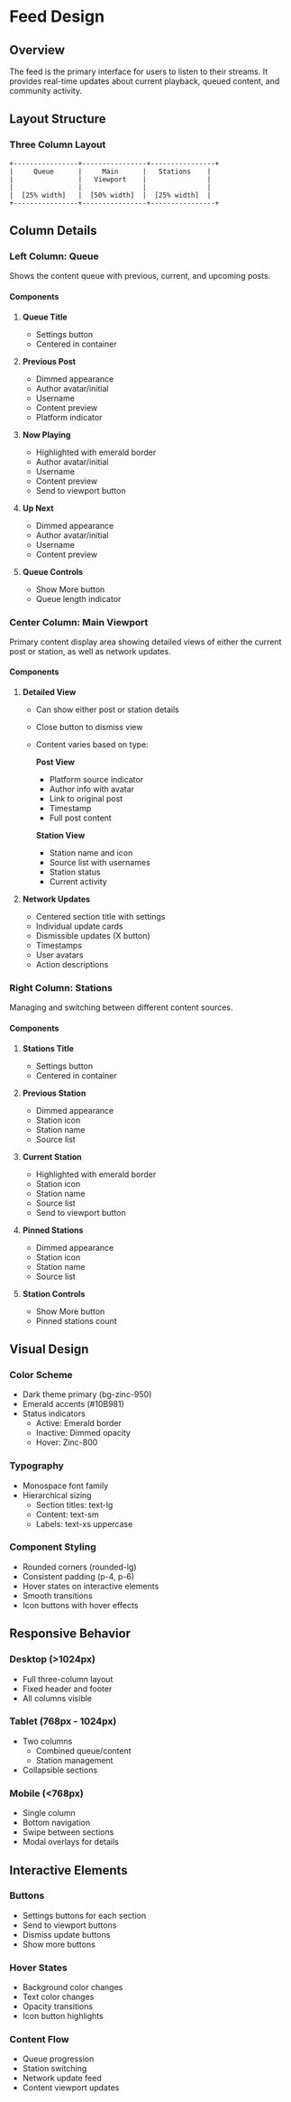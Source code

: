 # Feed Design

## Overview

The feed is the primary interface for users to listen to their streams. It provides real-time updates about current playback, queued content, and community activity.

## Layout Structure

### Three Column Layout

```
+----------------+----------------+----------------+
|     Queue      |     Main      |   Stations    |
|                |   Viewport    |               |
|                |               |               |
|  [25% width]   |  [50% width]  |  [25% width]  |
+----------------+----------------+----------------+
```

## Column Details

### Left Column: Queue

Shows the content queue with previous, current, and upcoming posts.

#### Components
1. **Queue Title**
   - Settings button
   - Centered in container

2. **Previous Post**
   - Dimmed appearance
   - Author avatar/initial
   - Username
   - Content preview
   - Platform indicator

3. **Now Playing**
   - Highlighted with emerald border
   - Author avatar/initial
   - Username
   - Content preview
   - Send to viewport button

4. **Up Next**
   - Dimmed appearance
   - Author avatar/initial
   - Username
   - Content preview

5. **Queue Controls**
   - Show More button
   - Queue length indicator

### Center Column: Main Viewport

Primary content display area showing detailed views of either the current post or station, as well as network updates.

#### Components
1. **Detailed View**
   - Can show either post or station details
   - Close button to dismiss view
   - Content varies based on type:
     
     **Post View**
     - Platform source indicator
     - Author info with avatar
     - Link to original post
     - Timestamp
     - Full post content

     **Station View**
     - Station name and icon
     - Source list with usernames
     - Station status
     - Current activity

2. **Network Updates**
   - Centered section title with settings
   - Individual update cards
   - Dismissible updates (X button)
   - Timestamps
   - User avatars
   - Action descriptions

### Right Column: Stations

Managing and switching between different content sources.

#### Components
1. **Stations Title**
   - Settings button
   - Centered in container

2. **Previous Station**
   - Dimmed appearance
   - Station icon
   - Station name
   - Source list

3. **Current Station**
   - Highlighted with emerald border
   - Station icon
   - Station name
   - Source list
   - Send to viewport button

4. **Pinned Stations**
   - Dimmed appearance
   - Station icon
   - Station name
   - Source list

5. **Station Controls**
   - Show More button
   - Pinned stations count

## Visual Design

### Color Scheme
- Dark theme primary (bg-zinc-950)
- Emerald accents (#10B981)
- Status indicators
  - Active: Emerald border
  - Inactive: Dimmed opacity
  - Hover: Zinc-800

### Typography
- Monospace font family
- Hierarchical sizing
  - Section titles: text-lg
  - Content: text-sm
  - Labels: text-xs uppercase

### Component Styling
- Rounded corners (rounded-lg)
- Consistent padding (p-4, p-6)
- Hover states on interactive elements
- Smooth transitions
- Icon buttons with hover effects

## Responsive Behavior

### Desktop (>1024px)
- Full three-column layout
- Fixed header and footer
- All columns visible

### Tablet (768px - 1024px)
- Two columns
  - Combined queue/content
  - Station management
- Collapsible sections

### Mobile (<768px)
- Single column
- Bottom navigation
- Swipe between sections
- Modal overlays for details

## Interactive Elements

### Buttons
- Settings buttons for each section
- Send to viewport buttons
- Dismiss update buttons
- Show more buttons

### Hover States
- Background color changes
- Text color changes
- Opacity transitions
- Icon button highlights

### Content Flow
- Queue progression
- Station switching
- Network update feed
- Content viewport updates
